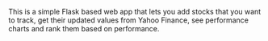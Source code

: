 This is a simple Flask based web app that lets you add stocks that you want to track, get their updated values from Yahoo Finance, see performance charts and rank them based on performance.
